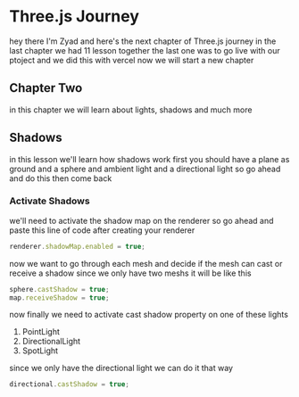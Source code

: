 # Three.js Journey

hey there I'm Zyad and here's the next chapter of Three.js journey in the last chapter we had 11 lesson together the last one was to go live with our ptoject and we did this with vercel now we will start a new chapter

## Chapter Two

in this chapter we will learn about lights, shadows and much more

## Shadows

in this lesson we'll learn how shadows work first you should have a plane as ground and a sphere and ambient light and a directional light so go ahead and do this then come back

### Activate Shadows

we'll need to activate the shadow map on the renderer so go ahead and paste this line of code after creating your renderer

```js
renderer.shadowMap.enabled = true;
```

now we want to go through each mesh and decide if the mesh can cast or receive a shadow since we only have two meshs it will be like this

```js
sphere.castShadow = true;
map.receiveShadow = true;
```

now finally we need to activate cast shadow property on one of these lights

1. PointLight
2. DirectionalLight
3. SpotLight

since we only have the directional light we can do it that way

```js
directional.castShadow = true;
```
